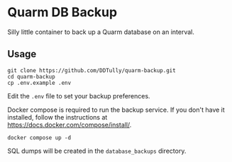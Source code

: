 # Quarm DB Backup

Silly little container to back up a Quarm database on an interval.

## Usage

```
git clone https://github.com/DDTully/quarm-backup.git
cd quarm-backup
cp .env.example .env
```

Edit the `.env` file to set your backup preferences.

Docker compose is required to run the backup service. If you don't have it installed, follow the instructions at <https://docs.docker.com/compose/install/>.

```
docker compose up -d
```

SQL dumps will be created in the `database_backups` directory.
